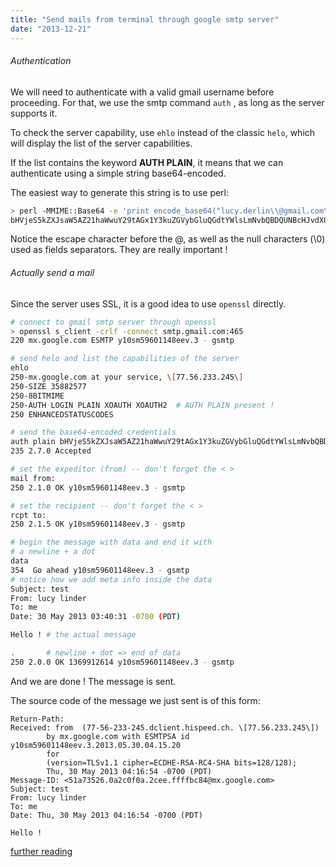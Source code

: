 ```yaml
---
title: "Send mails from terminal through google smtp server"
date: "2013-12-21"
---
```


###### Authentication

We will need to authenticate with a valid gmail username before proceeding. For that, we use the smtp command `auth` , as long as the server supports it.

To check the server capability, use `ehlo` instead of the classic `helo`, which will display the list of the server capabilities.

If the list contains the keyword **AUTH PLAIN**, it means that we can authenticate using a simple string base64-encoded.

The easiest way to generate this string is to use perl:

```bash
> perl -MMIME::Base64 -e 'print encode_base64("lucy.derlin\\@gmail.com\\0lucy.derlin\\@gmail.com\\0motdepasse")';
bHVjeS5kZXJsaW5AZ21haWwuY29tAGx1Y3kuZGVybGluQGdtYWlsLmNvbQBDQUNBcHJvdXQh
```
Notice the escape character before the @, as well as the null characters (\\0) used as fields separators. They are really important !

###### Actually send a mail

Since the server uses SSL, it is a good idea to use `openssl` directly.

```bash
# connect to gmail smtp server through openssl
> openssl s_client -crlf -connect smtp.gmail.com:465 
220 mx.google.com ESMTP y10sm59601148eev.3 - gsmtp

# send helo and list the capabilities of the server
ehlo 
250-mx.google.com at your service, \[77.56.233.245\]
250-SIZE 35882577
250-8BITMIME
250-AUTH LOGIN PLAIN XOAUTH XOAUTH2  # AUTH PLAIN present !
250 ENHANCEDSTATUSCODES

# send the base64-encoded credentials 
auth plain bHVjeS5kZXJsaW5AZ21haWwuY29tAGx1Y3kuZGVybGluQGdtYWlsLmNvbQBDQUNBcHJvdXQh
235 2.7.0 Accepted

# set the expeditor (from) -- don't forget the < >
mail from: 
250 2.1.0 OK y10sm59601148eev.3 - gsmtp

# set the recipient -- don't forget the < >
rcpt to: 
250 2.1.5 OK y10sm59601148eev.3 - gsmtp

# begin the message with data and end it with 
# a newline + a dot
data
354  Go ahead y10sm59601148eev.3 - gsmtp
# notice how we add meta info inside the data
Subject: test	
From: lucy linder 
To: me 
Date: 30 May 2013 03:40:31 -0700 (PDT)

Hello !	# the actual message

.       # newline + dot => end of data
250 2.0.0 OK 1369912614 y10sm59601148eev.3 - gsmtp
```
And we are done ! The message is sent.

The source code of the message we just sent is of this form:
```text
Return-Path: 
Received: from  (77-56-233-245.dclient.hispeed.ch. \[77.56.233.245\])
		by mx.google.com with ESMTPSA id y10sm59601148eev.3.2013.05.30.04.15.20
		for 
		(version=TLSv1.1 cipher=ECDHE-RSA-RC4-SHA bits=128/128);
		Thu, 30 May 2013 04:16:54 -0700 (PDT)
Message-ID: <51a73526.0a2c0f0a.2cee.ffffbc84@mx.google.com>
Subject: test
From: lucy linder 
To: me 
Date: Thu, 30 May 2013 04:16:54 -0700 (PDT)

Hello !
```

[further reading](http://qmail.jms1.net/test-auth.shtml)
